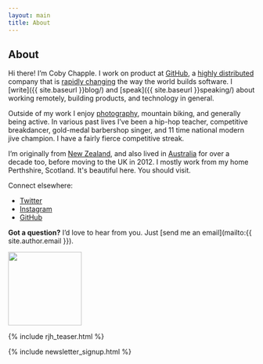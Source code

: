 ```yaml
---
layout: main
title: About
---
```


## About

Hi there! I’m Coby Chapple. I work on product at [GitHub](https://github.com), a [highly distributed](https://github.com/about/team) company that is [rapidly changing](https://github.com/about/press) the way the world builds software. I [write]({{ site.baseurl }}blog/) and [speak]({{ site.baseurl }}speaking/) about working remotely, building products, and technology in general.

Outside of my work I enjoy [photography](https://instagram.com/cobyism), mountain biking, and generally being active. In various past lives I’ve been a hip-hop teacher, competitive breakdancer, gold-medal barbershop singer, and 11 time national modern jive champion. I have a fairly fierce competitive streak.

I’m originally from [New Zealand](http://cl.ly/ac0r), and also lived in [Australia](http://cl.ly/abvL) for over a decade too, before moving to the UK in 2012. I mostly work from my home Perthshire, Scotland. It's beautiful here. You should visit.

Connect elsewhere:

- [Twitter](https://twitter.com/cobyism)
- [Instagram](https://instagram.com/cobyism)
- [GitHub](https://github.com/cobyism)

**Got a question?** I’d love to hear from you. Just [send me an email](mailto:{{ site.author.email }}).

<img src="{{ site.baseurl }}public/cobyism-fakesig.png" width="150px" />

{% include rjh_teaser.html %}

{% include newsletter_signup.html %}
